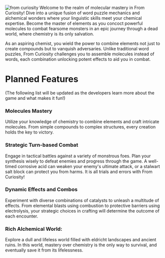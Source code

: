![from curiosity](https://github.com/TotoriYoyori/from-curiosity/assets/89681094/968d18d5-b195-4a38-9be4-9d43e831201b)
Welcome to the realm of molecular mastery in From Curiosity! Dive into a unique fusion of word puzzle mechanics and alchemical wonders where your linguistic skills meet your chemical expertise. Become the master of elements as you concoct powerful molecules to combat fearsome monsters in an epic journey through a dead world, where chemistry is its only salvation. 

As an aspiring chemist, you wield the power to combine elements not just to create compounds but to vanquish adversaries. Unlike traditional word puzzles, From Curiosity challenges you to assemble molecules instead of words, each combination unlocking potent effects to aid you in combat. 

# Planned Features
(The following list will be updated as the developers learn more about the game and what makes it fun!)

### Molecules Mastery
Utilize your knowledge of chemistry to combine elements and craft intricate molecules. From simple compounds to complex structures, every creation holds the key to victory.

### Strategic Turn-based Combat
Engage in tactical battles against a variety of monstrous foes. Plan your synthesis wisely to defeat enemies and progress through the game. A well-timed corrosive acid can weaken your enemy's ultimate attack, or a stalwart salt block can protect you from harms. It is all trials and errors with From Curiosity! 

### Dynamic Effects and Combos
Experiment with diverse combinations of catalysts to unleash a multitude of effects. From elemental blasts using combustion to protective barriers using electrolysis, your strategic choices in crafting will determine the outcome of each encounter.

### Rich Alchemical World:
Explore a dull and lifeless world filled with eldricht landscapes and ancient ruins. In this world, mastery over chemistry is the only way to survival, and eventually save it from its lifelessness. 
